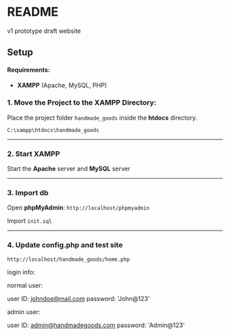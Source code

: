 # README

v1 prototype draft website

## Setup
#### Requirements:
- **XAMPP** (Apache, MySQL, PHP)

### 1. Move the Project to the XAMPP Directory:
Place the project folder `handmade_goods` inside the **htdocs** directory.

`C:\xampp\htdocs\handmade_goods`

---

### 2. Start XAMPP

Start the **Apache** server and **MySQL** server 

---

### 3. Import db
    

Open **phpMyAdmin**:
`http://localhost/phpmyadmin`

Import `init.sql`

---

### 4. Update config.php and test site

`http://localhost/handmade_goods/home.php`

login info:

normal user: 

user ID: johndoe@mail.com
password: 'John@123'

admin user:

user ID: admin@handmadegoods.com
password: 'Admin@123'
